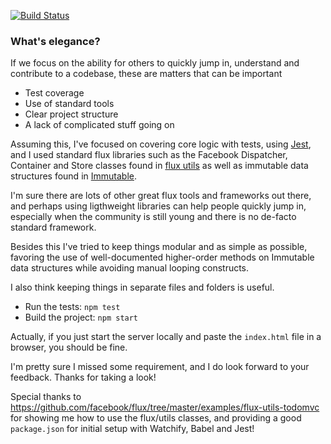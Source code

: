 
[![Build Status](https://travis-ci.org/gterzian/flux-challenge.svg)](https://travis-ci.org/gterzian/flux-challenge)

### What's elegance?

If we focus on the ability for others to quickly jump in, understand and contribute to a codebase, these are matters that can be important

- Test coverage
- Use of standard tools
- Clear project structure
- A lack of complicated stuff going on

Assuming this, I've focused on covering core logic with tests, using [Jest](http://facebook.github.io/jest/), and I used standard flux libraries such as the Facebook Dispatcher, Container and Store classes found in [flux utils](http://facebook.github.io/flux/docs/flux-utils.html) as well as immutable data structures found in [Immutable](http://facebook.github.io/immutable-js/).

I'm sure there are lots of other great flux tools and frameworks out there, and perhaps using ligthweight libraries can help people quickly jump in, especially when the community is still young and there is no de-facto standard framework.

Besides this I've tried to keep things modular and as simple as possible, favoring the use of well-documented higher-order methods on Immutable data structures while avoiding manual looping constructs.

I also think keeping things in separate files and folders is useful.

- Run the tests: `npm test`
- Build the project: `npm start`

Actually, if you just start the server locally and paste the `index.html` file in a browser, you should be fine.

I'm pretty sure I missed some requirement, and I do look forward to your feedback. Thanks for taking a look!

Special thanks to https://github.com/facebook/flux/tree/master/examples/flux-utils-todomvc for showing me how to use the flux/utils classes, and providing a good `package.json` for initial setup with Watchify, Babel and Jest!
